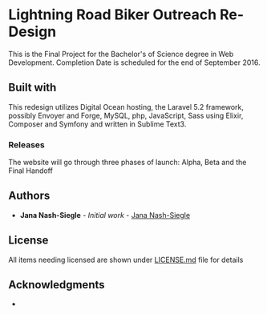 # Lightning Road Biker Outreach Re-Design

This is the Final Project for the Bachelor's of Science degree in Web Development.  Completion Date is scheduled for the end of September 2016.  

## Built with

This redesign utilizes Digital Ocean hosting, the Laravel 5.2 framework, possibly Envoyer and Forge, MySQL, php, JavaScript, Sass using Elixir, Composer and Symfony and written in Sublime Text3.

### Releases

The website will go through three phases of launch:
Alpha, Beta and the Final Handoff

## Authors

* **Jana Nash-Siegle** - *Initial work* - [Jana Nash-Siegle](https://github.com/jnashsiegle)

## License

All items needing licensed are shown under [LICENSE.md](LICENSE.md) file for details

## Acknowledgments

* 


